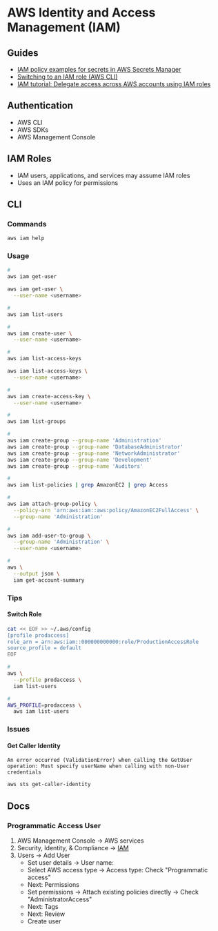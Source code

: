 # AWS Identity and Access Management (IAM)

<!--
https://app.pluralsight.com/paths/skills/identity-and-access-management-on-aws

https://app.pluralsight.com/library/courses/aws-assigning-identity-based-policies-users-roles-groups/table-of-contents

https://gist.github.com/brianantonelli/e3fe950fffdd04275b306953a5742104
https://avmconsulting.net/setup-kubernetes-cluster-with-terraform-and-kops-part-1/
https://www.nclouds.com/blog/kubernetes-aws-terraform-kops/
https://aymen-segni.com/index.php/2020/04/19/deploy-kubernetes-aws-k8s-cluster-with-terraform-and-kops/
https://ryaneschinger.com/blog/kubernetes-aws-vpc-kops-terraform/
https://blog.kasten.io/hands-on-deploying-kubernetes-with-terraform?utm_term=&utm_campaign=Website+traffic-Search%2Bdisplay-86+(Remarketing)&utm_source=adwords&utm_medium=ppc&hsa_acc=3144319558&hsa_cam=13192272412&hsa_grp=121361024814&hsa_ad=523196361073&hsa_src=g&hsa_tgt=dsa-1279855672054&hsa_kw=&hsa_mt=b&hsa_net=adwords&hsa_ver=3&gclid=CjwKCAjw8cCGBhB6EiwAgORey1bilNLsAwOp68hXteFQ9xhvVGUREbMU28imM5WJKqEzyO96pngGDRoCpH8QAvD_BwE
-->

## Guides

- [IAM policy examples for secrets in AWS Secrets Manager](https://docs.aws.amazon.com/mediaconnect/latest/ug/iam-policy-examples-asm-secrets.html)
- [Switching to an IAM role (AWS CLI)](https://docs.aws.amazon.com/IAM/latest/UserGuide/id_roles_use_switch-role-cli.html)
- [IAM tutorial: Delegate access across AWS accounts using IAM roles](https://docs.aws.amazon.com/IAM/latest/UserGuide/tutorial_cross-account-with-roles.html)

## Authentication

- AWS CLI
- AWS SDKs
- AWS Management Console

## IAM Roles

- IAM users, applications, and services may assume IAM roles
- Uses an IAM policy for permissions

## CLI

### Commands

```sh
aws iam help
```

### Usage

```sh
#
aws iam get-user

aws iam get-user \
  --user-name <username>

#
aws iam list-users

#
aws iam create-user \
  --user-name <username>

#
aws iam list-access-keys

aws iam list-access-keys \
  --user-name <username>

#
aws iam create-access-key \
  --user-name <username>

#
aws iam list-groups

#
aws iam create-group --group-name 'Administration'
aws iam create-group --group-name 'DatabaseAdministrator'
aws iam create-group --group-name 'NetworkAdministrator'
aws iam create-group --group-name 'Development'
aws iam create-group --group-name 'Auditors'

#
aws iam list-policies | grep AmazonEC2 | grep Access

#
aws iam attach-group-policy \
  --policy-arn 'arn:aws:iam::aws:policy/AmazonEC2FullAccess' \
  --group-name 'Administration'

#
aws iam add-user-to-group \
  --group-name 'Administration' \
  --user-name <username>

#
aws \
  --output json \
  iam get-account-summary
```

<!--
POLICY_ARN=$(aws iam create-policy \
  --policy-name 'RoleCreatorPolicy-$RANDOM' \
  --policy-document file://RoleCreatorPolicy.json \
  --query 'Policy.Arn' \
  --output text \
)

aws iam attach-group-policy \
  --policy-arn "$POLICY_ARN" \
  --group-name 'Administration'
-->

### Tips

#### Switch Role

```sh
cat << EOF >> ~/.aws/config
[profile prodaccess]
role_arn = arn:aws:iam::000000000000:role/ProductionAccessRole
source_profile = default
EOF

#
aws \
  --profile prodaccess \
  iam list-users

#
AWS_PROFILE=prodaccess \
  aws iam list-users
```

### Issues

#### Get Caller Identity

```log
An error occurred (ValidationError) when calling the GetUser operation: Must specify userName when calling with non-User credentials
```

```sh
aws sts get-caller-identity
```

## Docs

### Programmatic Access User

1. AWS Management Console -> AWS services
2. Security, Identity, & Compliance -> [IAM](https://console.aws.amazon.com/iam/home?region=us-east-2#/home)
3. Users -> Add User
   - Set user details -> User name: <name>
   - Select AWS access type -> Access type: Check "Programmatic access"
   - Next: Permissions
   - Set permissions -> Attach existing policies directly -> Check "AdministratorAccess"
   - Next: Tags
   - Next: Review
   - Create user

